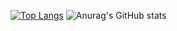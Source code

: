 [![Top Langs](https://github-readme-stats.vercel.app/api/top-langs/?username=Nicagab)](https://github.com/anuraghazra/github-readme-stats&locale=pt-br)
![Anurag's GitHub stats](https://github-readme-stats.vercel.app/api?username=anuraghazra&show_icons=true&theme=tokyonight&locale=pt-br)

